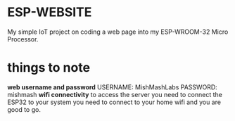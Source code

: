 # ESP-WEBSITE
My simple IoT project on coding a web page into my ESP-WROOM-32 Micro Processor.

# things to note
**web username and password**
USERNAME: MishMashLabs
PASSWORD: mishmash
**wifi connectivity**
to access the server you need to connect the ESP32 to your system you need to 
connect to your home wifi and you are good to go.
